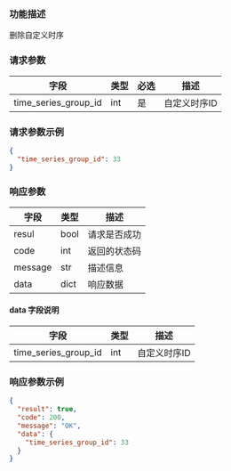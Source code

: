 ### 功能描述

删除自定义时序


### 请求参数

| 字段                   | 类型  | 必选 | 描述      |
|----------------------|-----|----|---------|
| time_series_group_id | int | 是  | 自定义时序ID |

### 请求参数示例

```json
{
  "time_series_group_id": 33
}
```

### 响应参数

| 字段      | 类型   | 描述     |
|---------|------|--------|
| resul   | bool | 请求是否成功 |
| code    | int  | 返回的状态码 |
| message | str  | 描述信息   |
| data    | dict | 响应数据   |

#### data 字段说明

| 字段                   | 类型  | 描述      |
|----------------------|-----|---------|
| time_series_group_id | int | 自定义时序ID |

### 响应参数示例

```json
{
  "result": true,
  "code": 200,
  "message": "OK",
  "data": {
    "time_series_group_id": 33
  }
}
```

